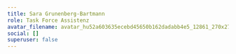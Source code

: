 ```yaml
---
title: Sara Grunenberg-Bartmann
role: Task Force Assistenz
avatar_filename: avatar_hu52a603635ecebd45650b162dadabb4e5_12861_270x270_fill_q75_lanczos_center.jpg
social: []
superuser: false
---
```

